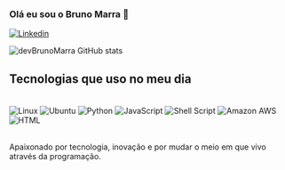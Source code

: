
### Olá eu sou o Bruno Marra 👋

[![Linkedin](https://img.shields.io/badge/LinkedIn-0077B5?style=for-the-badge&logo=linkedin&logoColor=white)](https://www.linkedin.com/in/bruno-marra-9298b0116/)

![devBrunoMarra GitHub stats](https://github-readme-stats.vercel.app/api?username=devBrunoMarra&show_icons=true&theme=dracula)

## Tecnologias que uso no meu dia

<div style="display: inline_block"><br/>
    <img align="center" alt="Linux" src="https://img.shields.io/badge/Linux-FCC624?style=for-the-badge&logo=linux&logoColor=black"/>
   <img align="center" alt="Ubuntu" src="https://img.shields.io/badge/Ubuntu-E95420?style=for-the-badge&logo=ubuntu&logoColor=white"/>
      <img align="center" alt="Python" src="https://img.shields.io/badge/Python-3776AB?style=for-the-badge&logo=python&logoColor=white"/>
         <img align="center" alt="JavaScript" src="https://img.shields.io/badge/JavaScript-F7DF1E?style=for-the-badge&logo=javascript&logoColor=black"/>
            <img align="center" alt="Shell Script" src="https://img.shields.io/badge/Shell_Script-121011?style=for-the-badge&logo=gnu-bash&logoColor=white"/>
             <img align="center" alt="Amazon AWS" src="https://img.shields.io/badge/Amazon_AWS-232F3E?style=for-the-badge&logo=amazon-aws&logoColor=white"/>
             <img align="center" alt="HTML" src="https://img.shields.io/badge/HTML-239120?style=for-the-badge&logo=html5&logoColor=white"/>
              
</div><br/>

Apaixonado por tecnologia, inovação e por mudar o meio em que vivo através da programação.

